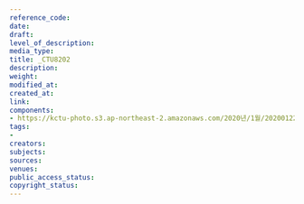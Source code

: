 ```yaml
---
reference_code: 
date: 
draft: 
level_of_description: 
media_type: 
title: _CTU8202
description: 
weight: 
modified_at: 
created_at: 
link: 
components:
- https://kctu-photo.s3.ap-northeast-2.amazonaws.com/2020년/1월/20200122_김명환+위원장,+설+맞이+투쟁사업장+지지+방문/_CTU8202.jpg
tags:
- 
creators: 
subjects: 
sources: 
venues: 
public_access_status: 
copyright_status: 
---
```

